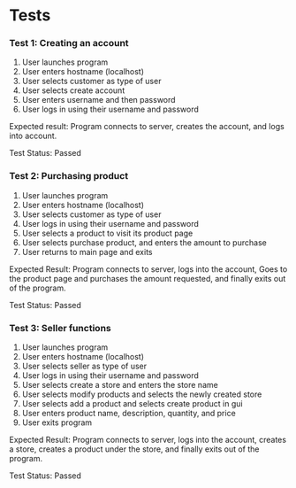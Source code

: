 # Tests
### Test 1: Creating an account
1. User launches program
2. User enters hostname (localhost)
3. User selects customer as type of user
4. User selects create account
5. User enters username and then password
6. User logs in using their username and password

Expected result: Program connects to server, creates the account, and logs into account.

Test Status: Passed
### Test 2: Purchasing product
1. User launches program
2. User enters hostname (localhost)
3. User selects customer as type of user
4. User logs in using their username and password
5. User selects a product to visit its product page
6. User selects purchase product, and enters the amount to purchase
7. User returns to main page and exits

Expected Result: Program connects to server, logs into the account, 
Goes to the product page and purchases the amount requested, and finally exits out of the program.

Test Status: Passed
### Test 3: Seller functions
1. User launches program
2. User enters hostname (localhost)
3. User selects seller as type of user
4. User logs in using their username and password
5. User selects create a store and enters the store name
6. User selects modify products and selects the newly created store
7. User selects add a product and selects create product in gui
8. User enters product name, description, quantity, and price
9. User exits program

Expected Result: Program connects to server, logs into the account, creates a store, 
creates a product under the store, and finally exits out of the program.

Test Status: Passed